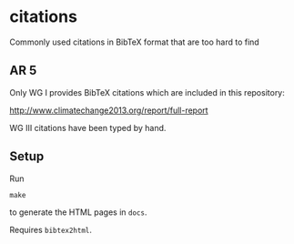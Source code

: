 # citations

Commonly used citations in BibTeX format that are too hard to find

## AR 5

Only WG I provides BibTeX citations which are included in this repository:

http://www.climatechange2013.org/report/full-report

WG III citations have been typed by hand.

## Setup

Run

```
make
```

to generate the HTML pages in `docs`.

Requires `bibtex2html`.
